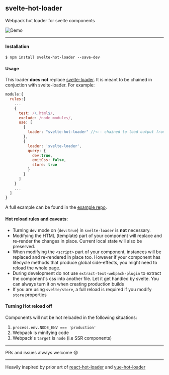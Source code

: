 ## svelte-hot-loader
Webpack hot loader for svelte components

![Demo](https://www.dropbox.com/s/26gtw2cyllk5t4u/svelte-hot-loader.gif?raw=1)

---

#### Installation
```
$ npm install svelte-hot-loader --save-dev
```
#### Usage

This loader **does not** replace [svelte-loader](https://github.com/sveltejs/svelte-loader). It is meant to be chained in conjuction with svelte-loader. For example:

```js
module:{
  rules:[
    ...
    {
      test: /\.html$/,
      exclude: /node_modules/,
      use: [
        {
          loader: "svelte-hot-loader" //<-- chained to load output from svelte-loader
        },
        {
          loader: 'svelte-loader',
          query: {
            dev:true,
            emitCss: false,
            store: true
          }
        }
      ]
    }
    ...
  ]
}
```

A full example can be found in the [example repo](https://github.com/ekhaled/svelte-hot-loader-example).

#### Hot reload rules and caveats:

 - Turning `dev` mode on (`dev:true`) in `svelte-loader` is **not** necessary.
 - Modifying the HTML (template) part of your component will replace and re-render the changes in place. Current local state will also be preserved.
 - When modifying the `<script>` part of your component, instances will be replaced and re-rendered in place too.
  However if your component has lifecycle methods that produce global side-effects, you might need to reload the whole page.
 - During development do not use `extract-text-webpack-plugin` to extract the component's css into another file. Let it get handled by svelte. You can always turn it on when creating production builds
 - If you are using `svelte/store`, a full reload is required if you modify `store` properties

#### Turning Hot reload off

Components will not be hot reloaded in the following situations:
 1. `process.env.NODE_ENV === 'production'`
 2. Webpack is minifying code
 3. Webpack's `target` is `node` (i.e SSR components)

---

PRs and issues always welcome :smile:

 ---

 Heavily inspired by prior art of [react-hot-loader](https://github.com/gaearon/react-hot-loader) and [vue-hot-loader](https://github.com/jshmrtn/vue-hot-loader)
